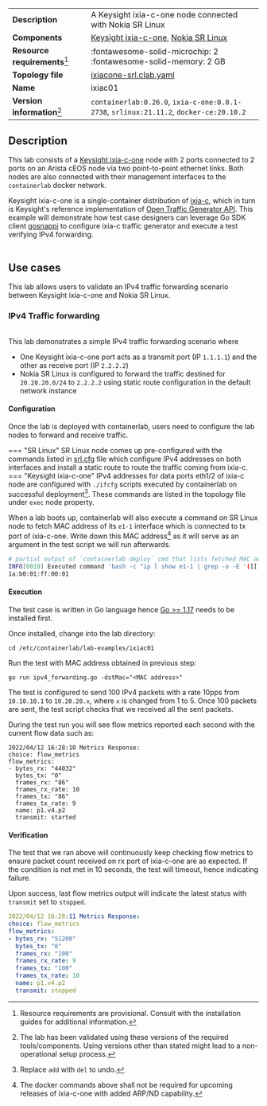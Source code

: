 |                               |                                                                                        |
| ----------------------------- | -------------------------------------------------------------------------------------- |
| **Description**               | A Keysight ixia-c-one node connected with Nokia SR Linux                               |
| **Components**                | [Keysight ixia-c-one][ixia-c], [Nokia SR Linux][srl]                                   |
| **Resource requirements**[^1] | :fontawesome-solid-microchip: 2 <br/>:fontawesome-solid-memory: 2 GB                   |
| **Topology file**             | [ixiacone-srl.clab.yaml][topofile]                                                     |
| **Name**                      | ixiac01                                                                                |
| **Version information**[^2]   | `containerlab:0.26.0`, `ixia-c-one:0.0.1-2738`, `srlinux:21.11.2`, `docker-ce:20.10.2` |

## Description
This lab consists of a [Keysight ixia-c-one](../manual/kinds/keysight_ixia-c-one.md) node with 2 ports connected to 2 ports on an Arista cEOS node via two point-to-point ethernet links. Both nodes are also connected with their management interfaces to the `containerlab` docker network.  

Keysight ixia-c-one is a single-container distribution of [ixia-c][ixia-c], which in turn is Keysight's reference implementation of [Open Traffic Generator API][otg]. This example will demonstrate how test case designers can leverage Go SDK client [gosnappi][gosnappi] to configure ixia-c traffic generator and execute a test verifying IPv4 forwarding.

<div class="mxgraph" style="max-width:100%;border:1px solid transparent;margin:0 auto; display:block;" data-mxgraph="{&quot;page&quot;:0,&quot;zoom&quot;:1.5,&quot;highlight&quot;:&quot;#0000ff&quot;,&quot;nav&quot;:true,&quot;check-visible-state&quot;:true,&quot;resize&quot;:true,&quot;url&quot;:&quot;https://raw.githubusercontent.com/srl-labs/containerlab/diagrams/ixiac&quot;}"></div>

## Use cases
This lab allows users to validate an IPv4 traffic forwarding scenario between Keysight ixia-c-one and Nokia SR Linux.


### IPv4 Traffic forwarding
<div class="mxgraph" style="max-width:100%;border:1px solid transparent;margin:0 auto; display:block;" data-mxgraph="{&quot;page&quot;:1,&quot;zoom&quot;:1.5,&quot;highlight&quot;:&quot;#0000ff&quot;,&quot;nav&quot;:true,&quot;check-visible-state&quot;:true,&quot;resize&quot;:true,&quot;url&quot;:&quot;https://raw.githubusercontent.com/srl-labs/containerlab/diagrams/ixiac&quot;}"></div>

This lab demonstrates a simple IPv4 traffic forwarding scenario where
- One Keysight ixia-c-one port acts as a transmit port (IP `1.1.1.1`) and the other as receive port (IP `2.2.2.2`)
- Nokia SR Linux is configured to forward the traffic destined for `20.20.20.0/24` to `2.2.2.2` using static route configuration in the default network instance

#### Configuration
Once the lab is deployed with containerlab, users need to configure the lab nodes to forward and receive traffic.


=== "SR Linux"
    SR Linux node comes up pre-configured with the commands listed in [srl.cfg][srlcfg] file which configure IPv4 addresses on both interfaces and install a static route to route the traffic coming from ixia-c.
=== "Keysight ixia-c-one"
    IPv4 addresses for data ports eth1/2 of ixia-c node are configured with `./ifcfg` scripts executed by containerlab on successful deployment[^3]. These commands are listed in the topology file under `exec` node property.


When a lab boots up, containerlab will also execute a command on SR Linux node to fetch MAC address of its `e1-1` interface which is connected to tx port of ixia-c-one. Write down this MAC address[^4] as it will serve as an argument in the test script we will run afterwards.

```bash
# partial output of `containerlab deploy` cmd that lists fetched MAC address
INFO[0019] Executed command 'bash -c "ip l show e1-1 | grep -o -E '([[:xdigit:]]{1,2}:){5}[[:xdigit:]]{1,2}' | head -1"' on clab-ixiac01-srl. stdout:
1a:b0:01:ff:00:01 
```

#### Execution
The test case is written in Go language hence [Go >= 1.17](https://go.dev/doc/install) needs to be installed first.

Once installed, change into the lab directory:
```
cd /etc/containerlab/lab-examples/ixiac01
```

Run the test with MAC address obtained in previous step:
```
go run ipv4_forwarding.go -dstMac="<MAC address>"
```

The test is configured to send 100 IPv4 packets with a rate 10pps from `10.10.10.1` to `10.20.20.x`, where `x` is changed from 1 to 5. Once 100 packets are sent, the test script checks that we received all the sent packets.

During the test run you will see flow metrics reported each second with the current flow data such as:

```
2022/04/12 16:28:10 Metrics Response:
choice: flow_metrics
flow_metrics:
- bytes_rx: "44032"
  bytes_tx: "0"
  frames_rx: "86"
  frames_rx_rate: 10
  frames_tx: "86"
  frames_tx_rate: 9
  name: p1.v4.p2
  transmit: started
```

#### Verification
The test that we ran above will continuously keep checking flow metrics to ensure packet count received on rx port of ixia-c-one are as expected.
If the condition is not met in 10 seconds, the test will timeout, hence indicating failure.

Upon success, last flow metrics output will indicate the latest status with `transmit` set to `stopped`.

```yaml
2022/04/12 16:28:11 Metrics Response:
choice: flow_metrics
flow_metrics:
- bytes_rx: "51200"
  bytes_tx: "0"
  frames_rx: "100"
  frames_rx_rate: 9
  frames_tx: "100"
  frames_tx_rate: 10
  name: p1.v4.p2
  transmit: stopped
```


[ixia-c]: https://github.com/open-traffic-generator/ixia-c
[otg]: https://redocly.github.io/redoc/?url=https://raw.githubusercontent.com/open-traffic-generator/models/master/artifacts/openapi.yaml
[gosnappi]: https://github.com/open-traffic-generator/snappi/tree/main/gosnappi
[srl]: https://www.nokia.com/networks/products/service-router-linux-NOS/
[topofile]: https://github.com/srl-labs/containerlab/blob/main/lab-examples/ixiac01/ixiac01.clab.yml
[srlcfg]: https://github.com/srl-labs/containerlab/blob/main/lab-examples/ixiac01/srl.cfg

[^1]: Resource requirements are provisional. Consult with the installation guides for additional information.  
[^2]: The lab has been validated using these versions of the required tools/components. Using versions other than stated might lead to a non-operational setup process.
[^3]: Replace `add` with `del` to undo.
[^4]: The docker commands above shall not be required for upcoming releases of ixia-c-one with added ARP/ND capability.

<script type="text/javascript" src="https://viewer.diagrams.net/js/viewer-static.min.js" async></script>